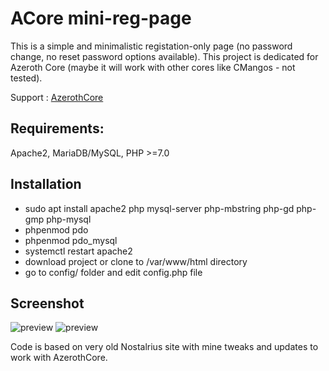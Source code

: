 # ACore mini-reg-page

This is a simple and minimalistic registation-only page (no password change, no reset password options available).
This project is dedicated for Azeroth Core (maybe it will work with other cores like CMangos - not tested).

Support : [AzerothCore](http://azerothcore.org)

## Requirements:
Apache2, MariaDB/MySQL, PHP >=7.0

## Installation

 - sudo apt install apache2 php mysql-server php-mbstring php-gd php-gmp php-mysql
 - phpenmod pdo
 - phpenmod pdo_mysql
 - systemctl restart apache2
 - download project or clone to /var/www/html directory
 - go to config/ folder and edit config.php file

 ## Screenshot
![preview](https://raw.githubusercontent.com/nolt/acore-mini-reg-page/master/img/preview.jpg)
![preview](https://raw.githubusercontent.com/nolt/acore-mini-reg-page/master/img/preview2.jpg)


Code is based on very old Nostalrius site with mine tweaks and updates to work with AzerothCore.
